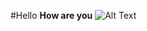 #Hello
**How are you**
![Alt Text](/Users/chinmayee/Documents/DEVOPS/PRACTICE/DEVOPS-Github/AWS/Build-on-JenkinsSlave02.png)